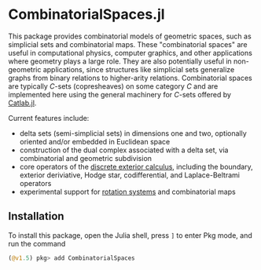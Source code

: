 # CombinatorialSpaces.jl

This package provides combinatorial models of geometric spaces, such as
simplicial sets and combinatorial maps. These "combinatorial spaces" are useful
in computational physics, computer graphics, and other applications where
geometry plays a large role. They are also potentially useful in non-geometric
applications, since structures like simplicial sets generalize graphs from
binary relations to higher-arity relations. Combinatorial spaces are typically
*C*-sets (copresheaves) on some category *C* and are implemented here using the
general machinery for *C*-sets offered by
[Catlab.jl](https://github.com/AlgebraicJulia/Catlab.jl).

Current features include:

- delta sets (semi-simplicial sets) in dimensions one and two, optionally
  oriented and/or embedded in Euclidean space
- construction of the dual complex associated with a delta set, via
  combinatorial and geometric subdivision
- core operators of the [discrete exterior
  calculus](https://en.wikipedia.org/wiki/Discrete_exterior_calculus), including
  the boundary, exterior deriviative, Hodge star, codifferential, and
  Laplace-Beltrami operators
- experimental support for [rotation
  systems](https://www.algebraicjulia.org/blog/post/2020/09/cset-graphs-2/) and
  combinatorial maps

## Installation

To install this package, open the Julia shell, press `]` to enter Pkg mode, and
run the command

```julia
(@v1.5) pkg> add CombinatorialSpaces
```

